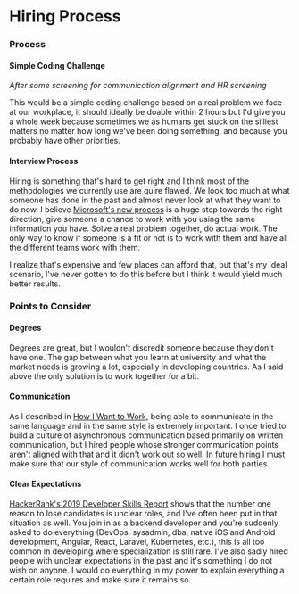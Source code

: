 # Hiring Process

### Process

#### Simple Coding Challenge

_After some screening for communication alignment and HR screening_

This would be a simple coding challenge based on a real problem we face at our workplace, it should ideally be doable within 2 hours but I'd give you a whole week because sometimes we as humans get stuck on the silliest matters no matter how long we've been doing something, and because you probably have other priorities.

#### Interview Process

Hiring is something that's hard to get right and I think most of the methodologies we currently use are quire flawed. We look too much at what someone has done in the past and almost never look at what they want to do now. I believe [Microsoft's new process](https://blog.usejournal.com/rethinking-how-we-interview-in-microsofts-developer-division-8f404cfd075a) is a huge step towards the right direction, give someone a chance to work with you using the same information you have. Solve a real problem together, do actual work. The only way to know if someone is a fit or not is to work with them and have all the different teams work with them.

I realize that's expensive and few places can afford that, but that's my ideal scenario, I've never gotten to do this before but I think it would yield much better results.

### Points to Consider

#### Degrees

Degrees are great, but I wouldn't discredit someone because they don't have one. The gap between what you learn at university and what the market needs is growing a lot, especially in developing countries. As I said above the only solution is to work together for a bit.

#### Communication

As I described in [How I Want to Work](https://wiki.omar.engineer/work/what-i-want-in-a-workplace), being able to communicate in the same language and in the same style is extremely important. I once tried to build a culture of asynchronous communication based primarily on written communication, but I hired people whose stronger communication points aren't aligned with that and it didn't work out so well. In future hiring I must make sure that our style of communication works well for both parties.

#### Clear Expectations

[HackerRank's 2019 Developer Skills Report](https://research.hackerrank.com/developer-skills/2019) shows that the number one reason to lose candidates is unclear roles, and I've often been put in that situation as well. You join in as a backend developer and you're suddenly asked to do everything \(DevOps, sysadmin, dba, native iOS and Android development, Angular, React, Laravel, Kubernetes, etc.\), this is all too common in developing where specialization is still rare. I've also sadly hired people with unclear expectations in the past and it's something I do not wish on anyone. I would do everything in my power to explain everything a certain role requires and make sure it remains so.

